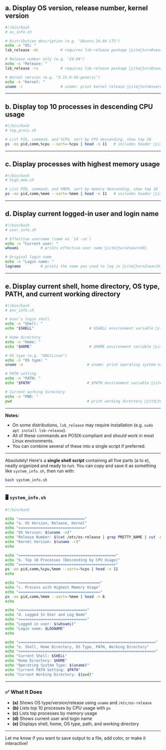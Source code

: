 ## a. Display OS version, release number, kernel version

```bash
#!/bin/bash
# os_info.sh

# Distribution description (e.g. "Ubuntu 24.04 LTS")
echo -n "OS: "
lsb_release -ds          # requires lsb-release package citeturn0search0

# Release number only (e.g. "24.04")
echo -n "Release: "
lsb_release -rs          # requires lsb-release package citeturn0search0

# Kernel version (e.g. "5.15.0-56-generic")
echo -n "Kernel: "
uname -r                 # uname: print kernel release citeturn0search1
```

---

## b. Display top 10 processes in descending CPU usage

```bash
#!/bin/bash
# top_procs.sh

# List PID, command, and %CPU, sort by CPU descending, show top 10
ps -eo pid,comm,%cpu --sort=-%cpu | head -n 11   # includes header citeturn1search0
```

---

## c. Display processes with highest memory usage

```bash
#!/bin/bash
# high_mem.sh

# List PID, command, and %MEM, sort by memory descending, show top 10
ps -eo pid,comm,%mem --sort=-%mem | head -n 11   # includes header citeturn1search11
```

---

## d. Display current logged‑in user and login name

```bash
#!/bin/bash
# user_info.sh

# Effective username (same as `id -un`)
echo -n "Current user: "
whoami          # prints effective user name citeturn2search0

# Original login name
echo -n "Login name: "
logname         # prints the name you used to log in citeturn2search1
```

---

## e. Display current shell, home directory, OS type, PATH, and current working directory

```bash
#!/bin/bash
# env_info.sh

# User’s login shell
echo -n "Shell: "
echo "$SHELL"                         # $SHELL environment variable citeturn3search12

# Home directory
echo -n "Home: "
echo "$HOME"                          # $HOME environment variable citeturn3search12

# OS type (e.g. "GNU/Linux")
echo -n "OS type: "
uname -o                             # uname: print operating system name citeturn0search1

# PATH setting
echo -n "PATH: "
echo "$PATH"                         # $PATH environment variable citeturn3search12

# Current working directory
echo -n "PWD: "
pwd                                  # print working directory citeturn3search12
```

---

**Notes:**

- On some distributions, `lsb_release` may require installation (e.g. `sudo apt install lsb-release`).
- All of these commands are POSIX‐compliant and should work in most Linux environments.
- You can combine several of these into a single script if preferred.

---

Absolutely! Here's a **single shell script** containing all five parts (a to e), neatly organized and ready to run. You can copy and save it as something like `system_info.sh`, then run with:

```bash
bash system_info.sh
```

---

### 🖥️ `system_info.sh`

```bash
#!/bin/bash

echo "=============================="
echo "a. OS Version, Release, Kernel"
echo "=============================="
echo "OS Version: $(uname -o)"
echo "Release Number: $(cat /etc/os-release | grep PRETTY_NAME | cut -d= -f2 | tr -d '\"')"
echo "Kernel Version: $(uname -r)"
echo

echo "============================================"
echo "b. Top 10 Processes (Descending by CPU Usage)"
echo "============================================"
ps -eo pid,comm,%cpu,%mem --sort=-%cpu | head -n 11
echo

echo "====================================="
echo "c. Process with Highest Memory Usage"
echo "====================================="
ps -eo pid,comm,%mem --sort=-%mem | head -n 6
echo

echo "==============================="
echo "d. Logged In User and Log Name"
echo "==============================="
echo "Logged in user: $(whoami)"
echo "Login name: $LOGNAME"
echo

echo "=============================================================="
echo "e. Shell, Home Directory, OS Type, PATH, Working Directory"
echo "=============================================================="
echo "Current Shell: $SHELL"
echo "Home Directory: $HOME"
echo "Operating System Type: $(uname)"
echo "Current PATH Setting: $PATH"
echo "Current Working Directory: $(pwd)"
```

---

### ✅ What It Does

- **(a)** Shows OS type/version/release using `uname` and `/etc/os-release`
- **(b)** Lists top 10 processes by CPU usage with `ps`
- **(c)** Lists top processes by memory usage
- **(d)** Shows current user and login name
- **(e)** Displays shell, home, OS type, path, and working directory

---

Let me know if you want to save output to a file, add color, or make it interactive!

